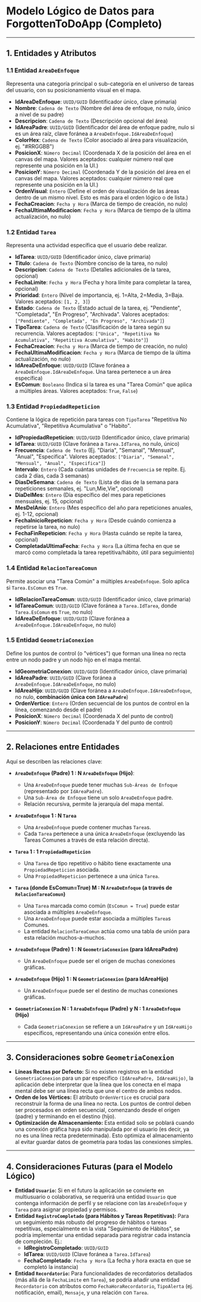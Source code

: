 # Modelo Lógico de Datos para ForgottenToDoApp (Completo)

---

## 1. Entidades y Atributos

### 1.1 Entidad `AreaDeEnfoque`
Representa una categoría principal o sub-categoría en el universo de tareas del usuario, con su posicionamiento visual en el mapa.

* **IdAreaDeEnfoque**: `UUID/GUID` (Identificador único, clave primaria)
* **Nombre**: `Cadena de Texto` (Nombre del área de enfoque, no nulo, único a nivel de su padre)
* **Descripcion**: `Cadena de Texto` (Descripción opcional del área)
* **IdAreaPadre**: `UUID/GUID` (Identificador del área de enfoque padre, nulo si es un área raíz, clave foránea a `AreaDeEnfoque.IdAreaDeEnfoque`)
* **ColorHex**: `Cadena de Texto` (Color asociado al área para visualización, ej. "#RRGGBB")
* **PosicionX**: `Número Decimal` (Coordenada X de la posición del área en el canvas del mapa. Valores aceptados: cualquier número real que represente una posición en la UI.)
* **PosicionY**: `Número Decimal` (Coordenada Y de la posición del área en el canvas del mapa. Valores aceptados: cualquier número real que represente una posición en la UI.)
* **OrdenVisual**: `Entero` (Define el orden de visualización de las áreas dentro de un mismo nivel. Esto es más para el orden lógico o de lista.)
* **FechaCreacion**: `Fecha y Hora` (Marca de tiempo de creación, no nulo)
* **FechaUltimaModificacion**: `Fecha y Hora` (Marca de tiempo de la última actualización, no nulo)

### 1.2 Entidad `Tarea`
Representa una actividad específica que el usuario debe realizar.

* **IdTarea**: `UUID/GUID` (Identificador único, clave primaria)
* **Titulo**: `Cadena de Texto` (Nombre conciso de la tarea, no nulo)
* **Descripcion**: `Cadena de Texto` (Detalles adicionales de la tarea, opcional)
* **FechaLimite**: `Fecha y Hora` (Fecha y hora límite para completar la tarea, opcional)
* **Prioridad**: `Entero` (Nivel de importancia, ej. 1=Alta, 2=Media, 3=Baja. Valores aceptados: `[1, 2, 3]`)
* **Estado**: `Cadena de Texto` (Estado actual de la tarea, ej. "Pendiente", "Completada", "En Progreso", "Archivada". Valores aceptados: `["Pendiente", "Completada", "En Progreso", "Archivada"]`)
* **TipoTarea**: `Cadena de Texto` (Clasificación de la tarea según su recurrencia. Valores aceptados: `["Unica", "Repetitiva No Acumulativa", "Repetitiva Acumulativa", "Habito"]`)
* **FechaCreacion**: `Fecha y Hora` (Marca de tiempo de creación, no nulo)
* **FechaUltimaModificacion**: `Fecha y Hora` (Marca de tiempo de la última actualización, no nulo)
* **IdAreaDeEnfoque**: `UUID/GUID` (Clave foránea a `AreaDeEnfoque.IdAreaDeEnfoque`. Una tarea pertenece a un área específica)
* **EsComun**: `Booleano` (Indica si la tarea es una "Tarea Común" que aplica a múltiples áreas. Valores aceptados: `True`, `False`)

### 1.3 Entidad `PropiedadRepeticion`
Contiene la lógica de repetición para tareas con `TipoTarea` "Repetitiva No Acumulativa", "Repetitiva Acumulativa" o "Habito".

* **IdPropiedadRepeticion**: `UUID/GUID` (Identificador único, clave primaria)
* **IdTarea**: `UUID/GUID` (Clave foránea a `Tarea.IdTarea`, no nulo, único)
* **Frecuencia**: `Cadena de Texto` (Ej. "Diaria", "Semanal", "Mensual", "Anual", "Especifica". Valores aceptados: `["Diaria", "Semanal", "Mensual", "Anual", "Especifica"]`)
* **Intervalo**: `Entero` (Cada cuántas unidades de `Frecuencia` se repite. Ej. cada 2 días, cada 3 semanas)
* **DiasDeSemana**: `Cadena de Texto` (Lista de días de la semana para repeticiones semanales, ej. "Lun,Mie,Vie", opcional)
* **DiaDelMes**: `Entero` (Día específico del mes para repeticiones mensuales, ej. 15, opcional)
* **MesDelAnio**: `Entero` (Mes específico del año para repeticiones anuales, ej. 1-12, opcional)
* **FechaInicioRepeticion**: `Fecha y Hora` (Desde cuándo comienza a repetirse la tarea, no nulo)
* **FechaFinRepeticion**: `Fecha y Hora` (Hasta cuándo se repite la tarea, opcional)
* **CompletadaUltimaFecha**: `Fecha y Hora` (La última fecha en que se marcó como completada la tarea repetitiva/hábito, útil para seguimiento)

### 1.4 Entidad `RelacionTareaComun`
Permite asociar una "Tarea Común" a múltiples `AreaDeEnfoque`. Solo aplica si `Tarea.EsComun` es `True`.

* **IdRelacionTareaComun**: `UUID/GUID` (Identificador único, clave primaria)
* **IdTareaComun**: `UUID/GUID` (Clave foránea a `Tarea.IdTarea`, donde `Tarea.EsComun` es `True`, no nulo)
* **IdAreaDeEnfoque**: `UUID/GUID` (Clave foránea a `AreaDeEnfoque.IdAreaDeEnfoque`, no nulo)

### 1.5 Entidad `GeometriaConexion`
Define los puntos de control (o "vértices") que forman una línea no recta entre un nodo padre y un nodo hijo en el mapa mental.

* **IdGeometriaConexion**: `UUID/GUID` (Identificador único, clave primaria)
* **IdAreaPadre**: `UUID/GUID` (Clave foránea a `AreaDeEnfoque.IdAreaDeEnfoque`, no nulo)
* **IdAreaHijo**: `UUID/GUID` (Clave foránea a `AreaDeEnfoque.IdAreaDeEnfoque`, no nulo, **combinación única con `IdAreaPadre`**)
* **OrdenVertice**: `Entero` (Orden secuencial de los puntos de control en la línea, comenzando desde el padre)
* **PosicionX**: `Número Decimal` (Coordenada X del punto de control)
* **PosicionY**: `Número Decimal` (Coordenada Y del punto de control)

---

## 2. Relaciones entre Entidades

Aquí se describen las relaciones clave:

* **`AreaDeEnfoque` (Padre) 1 : N `AreaDeEnfoque` (Hijo)**:
    * Una `AreaDeEnfoque` puede tener muchas `Sub-Áreas de Enfoque` (representado por `IdAreaPadre`).
    * Una `Sub-Área de Enfoque` tiene un solo `AreaDeEnfoque` padre.
    * Relación recursiva, permite la jerarquía del mapa mental.

* **`AreaDeEnfoque` 1 : N `Tarea`**
    * Una `AreaDeEnfoque` puede contener muchas `Tarea`s.
    * Cada `Tarea` pertenece a una única `AreaDeEnfoque` (excluyendo las Tareas Comunes a través de esta relación directa).

* **`Tarea` 1 : 1 `PropiedadRepeticion`**
    * Una `Tarea` de tipo repetitivo o hábito tiene exactamente una `PropiedadRepeticion` asociada.
    * Una `PropiedadRepeticion` pertenece a una única `Tarea`.

* **`Tarea` (donde EsComun=True) M : N `AreaDeEnfoque` (a través de `RelacionTareaComun`)**
    * Una `Tarea` marcada como común (`EsComun = True`) puede estar asociada a múltiples `AreaDeEnfoque`.
    * Una `AreaDeEnfoque` puede estar asociada a múltiples `Tarea`s Comunes.
    * La entidad `RelacionTareaComun` actúa como una tabla de unión para esta relación muchos-a-muchos.

* **`AreaDeEnfoque` (Padre) 1 : N `GeometriaConexion` (para IdAreaPadre)**
    * Un `AreaDeEnfoque` puede ser el origen de muchas conexiones gráficas.
* **`AreaDeEnfoque` (Hijo) 1 : N `GeometriaConexion` (para IdAreaHijo)**
    * Un `AreaDeEnfoque` puede ser el destino de muchas conexiones gráficas.
* **`GeometriaConexion` N : 1 `AreaDeEnfoque` (Padre) y N : 1 `AreaDeEnfoque` (Hijo)**
    * Cada `GeometriaConexion` se refiere a un `IdAreaPadre` y un `IdAreaHijo` específicos, representando una única conexión entre ellos.

---

## 3. Consideraciones sobre `GeometriaConexion`

* **Líneas Rectas por Defecto:** Si no existen registros en la entidad `GeometriaConexion` para un par específico `(IdAreaPadre, IdAreaHijo)`, la aplicación debe interpretar que la línea que los conecta en el mapa mental debe ser una línea recta que une el centro de ambos nodos.
* **Orden de los Vértices:** El atributo `OrdenVertice` es crucial para reconstruir la forma de una línea no recta. Los puntos de control deben ser procesados en orden secuencial, comenzando desde el origen (padre) y terminando en el destino (hijo).
* **Optimización de Almacenamiento:** Esta entidad solo se poblará cuando una conexión gráfica haya sido manipulada por el usuario (es decir, ya no es una línea recta predeterminada). Esto optimiza el almacenamiento al evitar guardar datos de geometría para todas las conexiones simples.

---

## 4. Consideraciones Futuras (para el Modelo Lógico)

* **Entidad `Usuario`:** Si en el futuro la aplicación se convierte en multiusuario o colaborativa, se requerirá una entidad `Usuario` que contenga información de perfil y se relacione con las `AreaDeEnfoque` y `Tarea` para asignar propiedad y permisos.
* **Entidad `RegistroCompletado` (para Hábitos y Tareas Repetitivas):** Para un seguimiento más robusto del progreso de hábitos o tareas repetitivas, especialmente en la vista "Seguimiento de Hábitos", se podría implementar una entidad separada para registrar cada instancia de compleción. Ej.:
    * **IdRegistroCompletado**: `UUID/GUID`
    * **IdTarea**: `UUID/GUID` (Clave foránea a `Tarea.IdTarea`)
    * **FechaCompletado**: `Fecha y Hora` (La fecha y hora exacta en que se completó la instancia)
* **Entidad `Recordatorio`:** Para funcionalidades de recordatorios detallados (más allá de la `FechaLimite` en `Tarea`), se podría añadir una entidad `Recordatorio` con atributos como `FechaHoraRecordatorio`, `TipoAlerta` (ej. notificación, email), `Mensaje`, y una relación con `Tarea`.